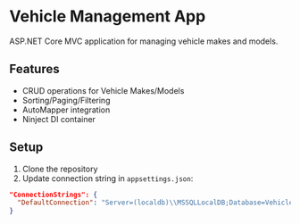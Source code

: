 # Vehicle Management App

ASP.NET Core MVC application for managing vehicle makes and models.

## Features
- CRUD operations for Vehicle Makes/Models
- Sorting/Paging/Filtering
- AutoMapper integration
- Ninject DI container

## Setup
1. Clone the repository
2. Update connection string in `appsettings.json`:
```json
"ConnectionStrings": {
  "DefaultConnection": "Server=(localdb)\\MSSQLLocalDB;Database=VehicleManagement;Trusted_Connection=True;"
}